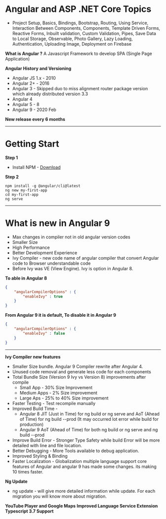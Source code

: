 # Angular and ASP .NET Core Topics
* Project Setup, Basics, Bindings, Bootstrap, Routing, Using Service, Interaction Between Components, Components, Template Driven Forms, Reactive Forms, Inbuilt validation, Custom Validation, Pipes, Save Data to Local Storage, Observable, Photo Gallery, Lazy Loading, Authentication, Uploading Image, Deployment on Firebase

**What is Angular ?**
A Javascript Framework to develop SPA (Single Page Application)

**Angular History and Versioning**
- Angular JS 1.x - 2010
- Angular 2+ - 2016
- Angular 3 - Skipped duo to miss alignment router package version which already distributed version 3.3
- Angular 4 
- Angular 5 - 8
- Angular 9 - 2020 Feb

**New release every 6 months**

* * *

# Getting Start
**Step 1**
- Install NPM - [Download](https://nodejs.org/en/)

**Step 2**
```command
npm install -g @angular/cli@latest
ng new my-first-app
cd my-first-app
ng serve
```

* * *
# What is new in Angular 9
- Max changes in compiler not in old angular version codes
- Smaller Size
- High Performance
- Better Development Experience
- Ivy Compiler - new code name of angular compiler that convert Angular code to Browser understandable code
- Before Ivy was VE (View Engine). Ivy is option in Angular 8. 

**To able in Angular 8**
```json
{
    "angularCompilerOptions" : {
        "enableIvy" : true
    }
}
```

**From Angular 9 it is default, To disable it in Angular 9**
```json
{
    "angularCompilerOptions" : {
        "enableIvy" : false
    }
}
```
* * *

**Ivy Compiler new features**
* Smaller Size bundle. Angular 9 Compiler rewrite after Angular 4.
* Unused code removal and generate less code for each components
* Total Bundle Size (Version 9 Ivy vs Version 8) improvements after compile
    * Small App - 30% Size Improvement
    * Medium Apps - 2% Size improvement
    * Large Aps - 25% to 40% Size improvement 
* Faster Testing - Test recompile manually
* Improved Build Time - 
    * Angular 8 JIT (Just in Time) for ng build or ng serve and AoT (Ahead of Time) for ng build --prod (It may occurred lot error while build for production)
    * Angular 9 AoT (Ahead of Time) for both ng build or ng serve and ng build --prod 
* Improve Build Error - Stronger Type Safety while build Error will be more detailed with line and file location.
* Better Debugging - More Tools available to debug application. 
* Improved Styling & Binding
* Faster Localization - Globalization multiple language support core features of Angular and angular 9 has made some changes. its making 10 times faster.

**Ng Update**
* ng update - will give more detailed information while update. For each migration you will know more about migration.

**YouTube Player and Google Maps**
**Improved Language Service Extension**
**Typescript 3.7 Support**
